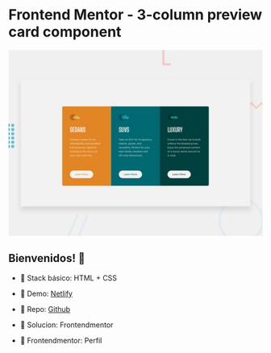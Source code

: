# Frontend Mentor - 3-column preview card component

![Design preview for the 3-column preview card component coding challenge](./design/desktop-preview.jpg)

## Bienvenidos! 👋

- 🚀 Stack básico: HTML + CSS

- 🚀 Demo: [Netlify](https://hugoorlando-3column-card.netlify.app/)

- 🚀 Repo: [Github](https://github.com/hugoorlando/3-column-preview-card-component)

- 🚀 Solucion: Frontendmentor

- 🚀 Frontendmentor: Perfil
